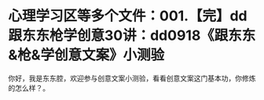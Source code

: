 # 心理学习区等多个文件：001.【完】dd跟东东枪学创意30讲：dd0918《跟东东&枪&学创意文案》小测验 

你好，我是东东腔，欢迎参与创意文案小测验，看看创意文案这门基本功，你修炼的怎么样？。